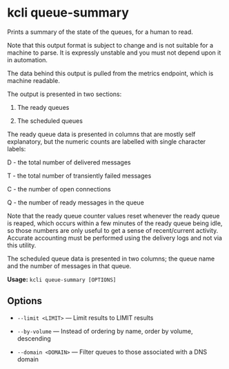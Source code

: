# kcli queue-summary


Prints a summary of the state of the queues, for a human to read.

Note that this output format is subject to change and is not suitable for a machine to parse. It is expressly unstable and you must not depend upon it in automation.

The data behind this output is pulled from the metrics endpoint, which is machine readable.

The output is presented in two sections:

1. The ready queues

2. The scheduled queues

The ready queue data is presented in columns that are mostly self explanatory, but the numeric counts are labelled with single character labels:

D - the total number of delivered messages

T - the total number of transiently failed messages

C - the number of open connections

Q - the number of ready messages in the queue

Note that the ready queue counter values reset whenever the ready queue is reaped, which occurs within a few minutes of the ready queue being idle, so those numbers are only useful to get a sense of recent/current activity. Accurate accounting must be performed using the delivery logs and not via this utility.

The scheduled queue data is presented in two columns; the queue name and the number of messages in that queue.


**Usage:** `kcli queue-summary [OPTIONS]`

## Options


* `--limit <LIMIT>` — Limit results to LIMIT results

* `--by-volume` — Instead of ordering by name, order by volume, descending

* `--domain <DOMAIN>` — Filter queues to those associated with a DNS domain



